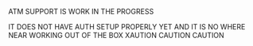 ATM SUPPORT IS WORK IN THE PROGRESS 

IT DOES NOT HAVE AUTH SETUP PROPERLY YET AND IT IS NO WHERE NEAR WORKING OUT OF THE BOX 
 XAUTION CAUTION CAUTION
